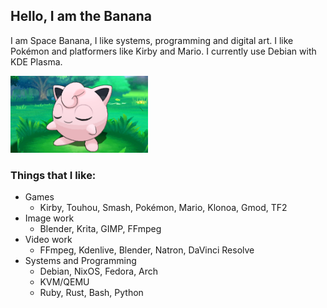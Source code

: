 ## Hello, I am the Banana
I am Space Banana, I like systems, programming and digital art. I like Pokémon and platformers like Kirby and Mario. I currently use Debian with KDE Plasma.

<img src="jigglypuff%202.png" width="220" />

### Things that I like:
- Games
  - Kirby, Touhou, Smash, Pokémon, Mario, Klonoa, Gmod, TF2
- Image work
  - Blender, Krita, GIMP, FFmpeg
- Video work
  - FFmpeg, Kdenlive, Blender, Natron, DaVinci Resolve
- Systems and Programming
  - Debian, NixOS, Fedora, Arch
  - KVM/QEMU
  - Ruby, Rust, Bash, Python
